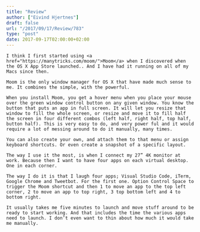 ```yaml
---
title: "Review"
author: ["Eivind Hjertnes"]
draft: false
url: "/2017/09/17/Review/783"
type: "post"
date: 2017-09-17T02:00:00+02:00
---
```


<div class="HTML">
  <div></div>

<p>

</div>

```text
I think I first started using <a href="https://manytricks.com/moom/">Moom</a> when I discovered when the OS X App Store launched.. And I have had it running on all of my Macs since then.
```

<div class="HTML">
  <div></div>

</p>

</div>

<div class="HTML">
  <div></div>

<p>

</div>

```text
Moom is the only window manager for OS X that have made much sense to me. It combines the simple, with the powerful.
```

<div class="HTML">
  <div></div>

</p>

</div>

<div class="HTML">
  <div></div>

<p>

</div>

```text
When you install Moom, you get a hover menu when you place your mouse over the green window control button on any given window. You know the button that puts an app in full screen. It will let you resize that window to fill the whole screen, or resize and move it to fill half the screen in four different combos (left half, right half, top half, button half). This is very easy to do, and very power ful and it would require a lot of messing around to do it manually, many times.
```

<div class="HTML">
  <div></div>

</p>

</div>

<div class="HTML">
  <div></div>

<p>

</div>

```text
You can also create your own, and attach them to that menu or assign keyboard shortcuts. Or even create a snapshot of a specific layout.
```

<div class="HTML">
  <div></div>

</p>

</div>

<div class="HTML">
  <div></div>

<p>

</div>

```text
The way I use it the most, is when I connect my 27” 4K monitor at work. Because then I want to have four apps on each virtual desktop. One in each corner.
```

<div class="HTML">
  <div></div>

</p>

</div>

<div class="HTML">
  <div></div>

<p>

</div>

```text
The way I do it is that I laugh four apps; Visual Studio Code, iTerm, Google Chrome and Tweetbot. For the first one. Option Control Space to trigger the Moom shortcut and then 1 to move an app to the top left corner, 2 to move an app to top right, 3 top bottom left and 4 to bottom right.
```

<div class="HTML">
  <div></div>

</p>

</div>

<div class="HTML">
  <div></div>

<p>

</div>

```text
It usually takes me five minutes to launch and move stuff around to be ready to start working. And that includes the time the various apps need to launch. I don’t even want to thin about how much it would take me manually.
```

<div class="HTML">
  <div></div>

</p>

</div>
